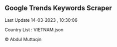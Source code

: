 

## Google Trends Keywords Scraper 
 
Last Update 14-03-2023 , 10:30:06

Country List :
VIETNAM.json



© Abdul Muttaqin 
